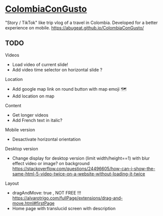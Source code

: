 # [ColombiaConGusto](https://abugeat.github.io/ColombiaConGusto/)
"Story / TikTok" like trip vlog of a travel in Colombia. Developed for a better experience on mobile. 
https://abugeat.github.io/ColombiaConGusto/

## TODO
Videos
- Load video of current slide!
- Add video time selector on horizontal slide ?

Location
- Add google map link on round button with map emoji 🗺️
- Add location on map

Content
- Get longer videos
- Add French text in italic?

Mobile version
- Desactivate horizontal orientation

Desktop version
- Change display for desktop version (limit width/height==1) with blur effect video or image? on background https://stackoverflow.com/questions/24496605/how-can-i-show-the-same-html-5-video-twice-on-a-website-without-loading-it-twice

Layout
- dragAndMove: true , NOT FREE !!! https://alvarotrigo.com/fullPage/extensions/drag-and-move.html#firstPage
- Home page with translucid screen with description
